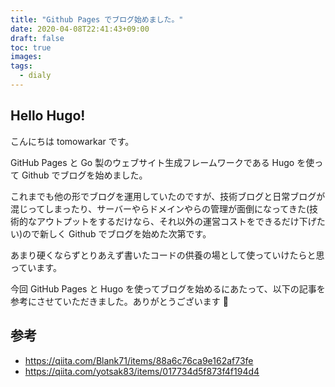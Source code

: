 ```yaml
---
title: "Github Pages でブログ始めました。"
date: 2020-04-08T22:41:43+09:00
draft: false
toc: true
images:
tags:
  - dialy
---
```


## Hello Hugo!

こんにちは tomowarkar です。

GitHub Pages と Go 製のウェブサイト生成フレームワークである Hugo を使って Github でブログを始めました。

これまでも他の形でブログを運用していたのですが、技術ブログと日常ブログが混じってしまったり、サーバーやらドメインやらの管理が面倒になってきた(技術的なアウトプットをするだけなら、それ以外の運営コストをできるだけ下げたい)ので新しく Github でブログを始めた次第です。

あまり硬くならずとりあえず書いたコードの供養の場として使っていけたらと思っています。

今回 GitHub Pages と Hugo を使ってブログを始めるにあたって、以下の記事を参考にさせていただきました。ありがとうございます 🙏

## 参考

- https://qiita.com/Blank71/items/88a6c76ca9e162af73fe
- https://qiita.com/yotsak83/items/017734d5f873f4f194d4
